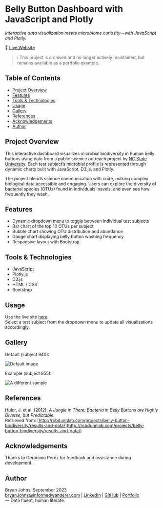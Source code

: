 # Belly Button Dashboard with JavaScript and Plotly

*Interactive data visualization meets microbiome curiosity—with JavaScript and Plotly.*

🔗 [Live Website](https://johbry17.github.io/Belly-Button-Dashboard/)

> ℹ️ This project is archived and no longer actively maintained, but remains available as a portfolio example.

## Table of Contents

- [Project Overview](#project-overview)
- [Features](#features)
- [Tools & Technologies](#tools--technologies)
- [Usage](#usage)
- [Gallery](#gallery)
- [References](#references)
- [Acknowledgements](#acknowledgements)
- [Author](#author)

## Project Overview

This interactive dashboard visualizes microbial biodiversity in human belly buttons using data from a public science outreach project by [NC State University](http://robdunnlab.com/projects/belly-button-biodiversity/). Each test subject’s microbial profile is represented through dynamic charts built with JavaScript, D3.js, and Plotly.

The project blends science communication with code, making complex biological data accessible and engaging. Users can explore the diversity of bacterial species (OTUs) found in individuals’ navels, and even see how frequently they wash.

## Features

- Dynamic dropdown menu to toggle between individual test subjects  
- Bar chart of the top 10 OTUs per subject  
- Bubble chart showing OTU distribution and abundance  
- Gauge chart displaying belly button washing frequency  
- Responsive layout with Bootstrap  

## Tools & Technologies

- JavaScript  
- Plotly.js  
- D3.js  
- HTML / CSS  
- Bootstrap  

## Usage

Use the live site [here](https://johbry17.github.io/Belly-Button-Dashboard/).  
Select a test subject from the dropdown menu to update all visualizations accordingly.

## Gallery

Default (subject 940):

![Default Image](static/Images/bellyButtonDefault.png)

Example (subject 955):

![A different sample](static/Images/bellyButton2.png)

## References

Hulcr, J. et al. (2012). *A Jungle in There: Bacteria in Belly Buttons are Highly Diverse, but Predictable.*  
Retrieved from: [http://robdunnlab.com/projects/belly-button-biodiversity/results-and-data/](http://robdunnlab.com/projects/belly-button-biodiversity/results-and-data/)


## Acknowledgements

Thanks to Geronimo Perez for feedback and assistance during development.

## Author


Bryan Johns, September 2023  
[bryan.johns@informedwanderer.com](mailto:bryan.johns@informedwanderer.com) | [LinkedIn](https://www.linkedin.com/in/b-johns/) | [GitHub](https://github.com/johbry17) | [Portfolio](https://informedwanderer.com)  
— Data fluent, human literate.
